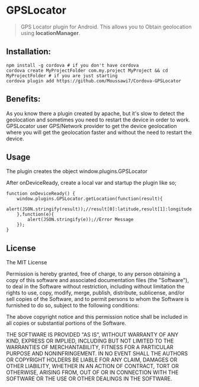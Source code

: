 # GPSLocator

> GPS Locator plugin for Android. This allows you to Obtain geolocation using **locationManager**.

## Installation:

    npm install -g cordova # if you don't have cordova
    cordova create MyProjectFolder com.my.project MyProject && cd MyProjectFolder # if you are just starting
    cordova plugin add https://github.com/Moussawi7/Cordova-GPSLocator

## Benefits:
As you know there a plugin created by apache, but it's slow to detect the geolocation and sometimes you need to restart the device in order to work.
GPSLocator user GPS/Network provider to get the device geolocation where you will get the geolocation faster and without the need to restart the device.
	
## Usage
The plugin creates the object window.plugins.GPSLocator

After onDeviceReady, create a local var and startup the plugin like so;

	function onDeviceReady() {
   	    window.plugins.GPSLocator.getLocation(function(result){
		alert(JSON.stringify(result));//result[0]:latitude,result[1]:longitude.
		},function(e){
			alert(JSON.stringify(e));//Error Message
		});
	}

## License ##

The MIT License

Permission is hereby granted, free of charge, to any person obtaining a copy
of this software and associated documentation files (the "Software"), to deal
in the Software without restriction, including without limitation the rights
to use, copy, modify, merge, publish, distribute, sublicense, and/or sell
copies of the Software, and to permit persons to whom the Software is
furnished to do so, subject to the following conditions:

The above copyright notice and this permission notice shall be included in
all copies or substantial portions of the Software.

THE SOFTWARE IS PROVIDED "AS IS", WITHOUT WARRANTY OF ANY KIND, EXPRESS OR
IMPLIED, INCLUDING BUT NOT LIMITED TO THE WARRANTIES OF MERCHANTABILITY,
FITNESS FOR A PARTICULAR PURPOSE AND NONINFRINGEMENT. IN NO EVENT SHALL THE
AUTHORS OR COPYRIGHT HOLDERS BE LIABLE FOR ANY CLAIM, DAMAGES OR OTHER
LIABILITY, WHETHER IN AN ACTION OF CONTRACT, TORT OR OTHERWISE, ARISING FROM,
OUT OF OR IN CONNECTION WITH THE SOFTWARE OR THE USE OR OTHER DEALINGS IN
THE SOFTWARE.